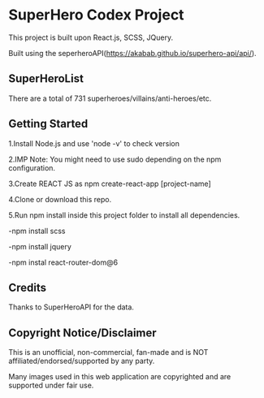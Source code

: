 # SuperHero Codex Project

This project is built upon React.js, SCSS, JQuery.

Built using the seperheroAPI(https://akabab.github.io/superhero-api/api/).

## SuperHeroList

There are a total of 731 superheroes/villains/anti-heroes/etc.

## Getting Started

1.Install Node.js and use 'node -v' to check version

2.IMP Note: You might need to use sudo depending on the npm configuration.

3.Create REACT JS as npm create-react-app [project-name] 

4.Clone or download this repo.

5.Run npm install inside this project folder to install all dependencies.

  -npm install scss
  
  -npm install jquery
  
  -npm instal react-router-dom@6
  
  ## Credits
  
  Thanks to SuperHeroAPI for the data.
  
  ## Copyright Notice/Disclaimer
  
  This is an unofficial, non-commercial, fan-made and is NOT affiliated/endorsed/supported by any party.
  
  Many images used in this web application are copyrighted and are supported under fair use.

